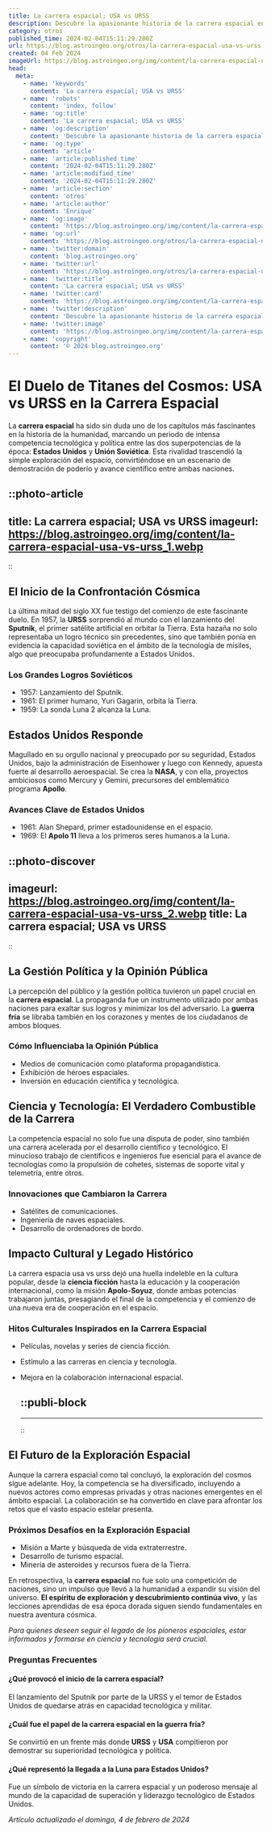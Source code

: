 ```yaml
---
title: La carrera espacial; USA vs URSS
description: Descubre la apasionante historia de la carrera espacial entre EE.UU. y la URSS; una competencia que definió una era y cambió el mundo.
category: otros
published_time: 2024-02-04T15:11:29.280Z
url: https://blog.astroingeo.org/otros/la-carrera-espacial-usa-vs-urss
created: 04 Feb 2024
imageUrl: https://blog.astroingeo.org/img/content/la-carrera-espacial-usa-vs-urss_1.webp
head:
  meta:
    - name: 'keywords'
      content: 'La carrera espacial; USA vs URSS'
    - name: 'robots'
      content: 'index, follow'
    - name: 'og:title'
      content: 'La carrera espacial; USA vs URSS'
    - name: 'og:description'
      content: 'Descubre la apasionante historia de la carrera espacial entre EE.UU. y la URSS; una competencia que definió una era y cambió el mundo.'
    - name: 'og:type'
      content: 'article'
    - name: 'article:published_time'
      content: '2024-02-04T15:11:29.280Z'
    - name: 'article:modified_time'
      content: '2024-02-04T15:11:29.280Z'
    - name: 'article:section'
      content: 'otros'
    - name: 'article:author'
      content: 'Enrique'
    - name: 'og:image'
      content: 'https://blog.astroingeo.org/img/content/la-carrera-espacial-usa-vs-urss_1.webp'
    - name: 'og:url'
      content: 'https://blog.astroingeo.org/otros/la-carrera-espacial-usa-vs-urss'
    - name: 'twitter:domain'
      content: 'blog.astroingeo.org'
    - name: 'twitter:url'
      content: 'https://blog.astroingeo.org/otros/la-carrera-espacial-usa-vs-urss'
    - name: 'twitter:title'
      content: 'La carrera espacial; USA vs URSS'
    - name: 'twitter:card'
      content: 'https://blog.astroingeo.org/img/content/la-carrera-espacial-usa-vs-urss_1.webp'
    - name: 'twitter:description'
      content: 'Descubre la apasionante historia de la carrera espacial entre EE.UU. y la URSS; una competencia que definió una era y cambió el mundo.'
    - name: 'twitter:image'
      content: 'https://blog.astroingeo.org/img/content/la-carrera-espacial-usa-vs-urss_1.webp'
    - name: 'copyright'
      content: '© 2024 blog.astroingeo.org'
---
```

# El Duelo de Titanes del Cosmos: USA vs URSS en la Carrera Espacial

La **carrera espacial** ha sido sin duda uno de los capítulos más fascinantes en la historia de la humanidad, marcando un periodo de intensa competencia tecnológica y política entre las dos superpotencias de la época: **Estados Unidos** y **Unión Soviética**. Esta rivalidad trascendió la simple exploración del espacio, convirtiéndose en un escenario de demostración de poderío y avance científico entre ambas naciones.


::photo-article
---
title: La carrera espacial; USA vs URSS
imageurl: https://blog.astroingeo.org/img/content/la-carrera-espacial-usa-vs-urss_1.webp
---
::


## El Inicio de la Confrontación Cósmica

La última mitad del siglo XX fue testigo del comienzo de este fascinante duelo. En 1957, la **URSS** sorprendió al mundo con el lanzamiento del **Sputnik**, el primer satélite artificial en orbitar la Tierra. Esta hazaña no solo representaba un logro técnico sin precedentes, sino que también ponía en evidencia la capacidad soviética en el ámbito de la tecnología de misiles, algo que preocupaba profundamente a Estados Unidos.

### Los Grandes Logros Soviéticos

- 1957: Lanzamiento del Sputnik.
- 1961: El primer humano, Yuri Gagarin, orbita la Tierra.
- 1959: La sonda Luna 2 alcanza la Luna.

## Estados Unidos Responde

Magullado en su orgullo nacional y preocupado por su seguridad, Estados Unidos, bajo la administración de Eisenhower y luego con Kennedy, apuesta fuerte al desarrollo aeroespacial. Se crea la **NASA**, y con ella, proyectos ambiciosos como Mercury y Gemini, precursores del emblemático programa **Apollo**.

### Avances Clave de Estados Unidos

- 1961: Alan Shepard, primer estadounidense en el espacio.
- 1969: El **Apolo 11** lleva a los primeros seres humanos a la Luna.


::photo-discover
---
imageurl: https://blog.astroingeo.org/img/content/la-carrera-espacial-usa-vs-urss_2.webp
title: La carrera espacial; USA vs URSS
---
::


## La Gestión Política y la Opinión Pública

La percepción del público y la gestión política tuvieron un papel crucial en la **carrera espacial**. La propaganda fue un instrumento utilizado por ambas naciones para exaltar sus logros y minimizar los del adversario. La **guerra fría** se libraba también en los corazones y mentes de los ciudadanos de ambos bloques.

### Cómo Influenciaba la Opinión Pública

- Medios de comunicación como plataforma propagandística.
- Exhibición de héroes espaciales.
- Inversión en educación científica y tecnológica.

## Ciencia y Tecnología: El Verdadero Combustible de la Carrera

La competencia espacial no solo fue una disputa de poder, sino también una carrera acelerada por el desarrollo científico y tecnológico. El minucioso trabajo de científicos e ingenieros fue esencial para el avance de tecnologías como la propulsión de cohetes, sistemas de soporte vital y telemetría, entre otros.

### Innovaciones que Cambiaron la Carrera

- Satélites de comunicaciones.
- Ingeniería de naves espaciales.
- Desarrollo de ordenadores de bordo.

## Impacto Cultural y Legado Histórico

La carrera espacia usa vs urss dejó una huella indeleble en la cultura popular, desde la **ciencia ficción** hasta la educación y la cooperación internacional, como la misión **Apolo-Soyuz**, donde ambas potencias trabajaron juntas, presagiando el final de la competencia y el comienzo de una nueva era de cooperación en el espacio.

### Hitos Culturales Inspirados en la Carrera Espacial

- Películas, novelas y series de ciencia ficción.
- Estímulo a las carreras en ciencia y tecnología.
- Mejora en la colaboración internacional espacial.


  ::publi-block
  ---
  ---
  ::
  
  
## El Futuro de la Exploración Espacial

Aunque la carrera espacial como tal concluyó, la exploración del cosmos sigue adelante. Hoy, la competencia se ha diversificado, incluyendo a nuevos actores como empresas privadas y otras naciones emergentes en el ámbito espacial. La colaboración se ha convertido en clave para afrontar los retos que el vasto espacio estelar presenta.

### Próximos Desafíos en la Exploración Espacial

- Misión a Marte y búsqueda de vida extraterrestre.
- Desarrollo de turismo espacial.
- Minería de asteroides y recursos fuera de la Tierra.

En retrospectiva, la **carrera espacial** no fue solo una competición de naciones, sino un impulso que llevó a la humanidad a expandir su visión del universo. **El espíritu de exploración y descubrimiento continúa vivo**, y las lecciones aprendidas de esa época dorada siguen siendo fundamentales en nuestra aventura cósmica.

*Para quienes deseen seguir el legado de los pioneros espaciales, estar informados y formarse en ciencia y tecnología será crucial.*

### Preguntas Frecuentes

#### ¿Qué provocó el inicio de la carrera espacial?
El lanzamiento del Sputnik por parte de la URSS y el temor de Estados Unidos de quedarse atrás en capacidad tecnológica y militar.

#### ¿Cuál fue el papel de la carrera espacial en la guerra fría?
Se convirtió en un frente más donde **URSS** y **USA** compitieron por demostrar su superioridad tecnológica y política.

#### ¿Qué representó la llegada a la Luna para Estados Unidos?
Fue un símbolo de victoria en la carrera espacial y un poderoso mensaje al mundo de la capacidad de superación y liderazgo tecnológico de Estados Unidos.

_Artículo actualizado el domingo, 4 de febrero de 2024_